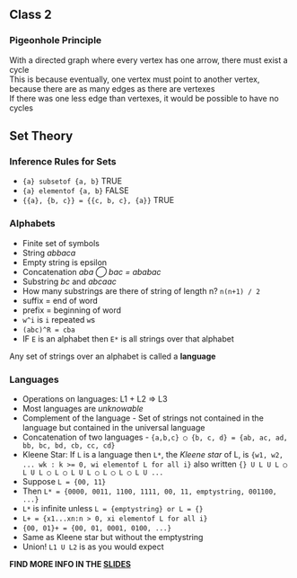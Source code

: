 ## Class 2
### Pigeonhole Principle
With a directed graph where every vertex has one arrow,
there must exist a cycle  
This is because eventually, one vertex must point to another
vertex, because there are as many edges as there are
vertexes  
If there was one less edge than vertexes, it would be
possible to have no cycles  

## Set Theory
### Inference Rules for Sets
 - `{a} subsetof {a, b}` TRUE  
 - `{a} elementof {a, b}` FALSE  
 - `{{a}, {b, c}} = {{c, b, c}, {a}}` TRUE  

### Alphabets   
 - Finite set of symbols
 - String *abbaca*  
 - Empty string is epsilon
 - Concatenation *aba ◯ bac = ababac*  
 - Substring *bc* and *abcaac*  
 - How many substrings are there of string of length n?
   `n(n+1) / 2`  
 - suffix = end of word
 - prefix = beginning of word
 - `w^i` is `i` repeated `w`s
 - `(abc)^R = cba`
 - IF `E` is an alphabet then `E*` is all strings over that
   alphabet  

Any set of strings over an alphabet is called a **language**  

### Languages
 - Operations on languages: L1 + L2 => L3  
 - Most languages are *unknowable*  
 - Complement of the language - Set of strings not contained
   in the language but contained in the universal language  
 - Concatenation of two languages - `{a,b,c} ◯ {b, c, d}
   = {ab, ac, ad, bb, bc, bd, cb, cc, cd}`  
 - Kleene Star: If `L` is a language then `L*`, the *Kleene
   star* of L, is `{w1, w2, ... wk : k >= 0, wi elementof
   L for all i}` also written `{}
   U L U L ◯ L U L ◯ L ◯ L U L ◯ L ◯ L ◯ L U ...`  
  - Suppose `L = {00, 11}`  
  - Then `L* = {0000, 0011, 1100, 1111, 00, 11, emptystring, 001100, ...}`
  - `L*` is infinite unless `L = {emptystring} or L = {}`  
 - `L+ = {x1...xn:n > 0, xi elementof L for all i}`  
  - `{00, 01}+ = {00, 01, 0001, 0100, ...}`
  - Same as Kleene star but without the emptystring  
 - Union! `L1 U L2` is as you would expect  

**FIND MORE INFO IN THE
[SLIDES](https://www.cs.unc.edu/~plaisted/comp455/Slides1.7.pdf)**
